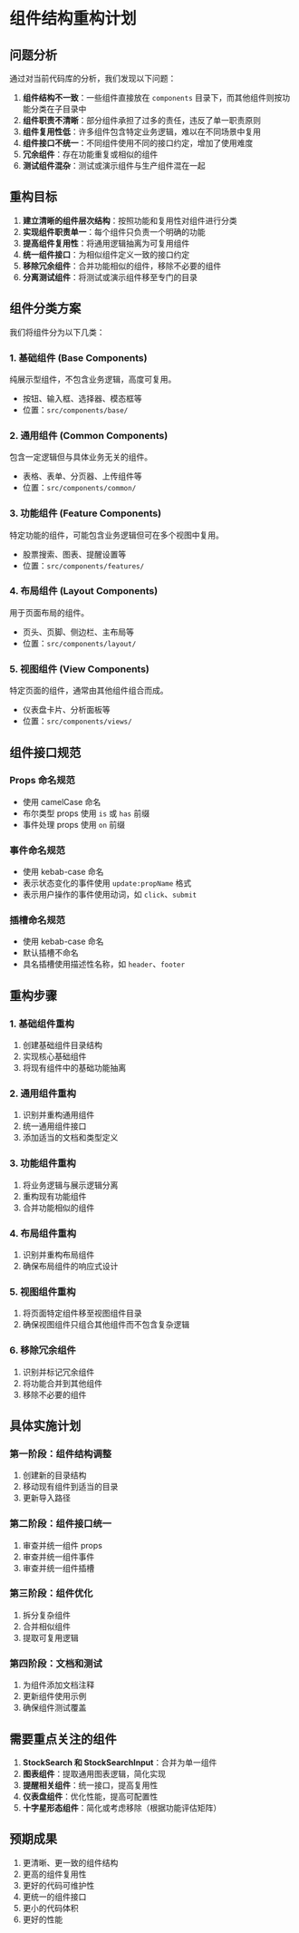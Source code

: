 # 组件结构重构计划

## 问题分析

通过对当前代码库的分析，我们发现以下问题：

1. **组件结构不一致**：一些组件直接放在 `components` 目录下，而其他组件则按功能分类在子目录中
2. **组件职责不清晰**：部分组件承担了过多的责任，违反了单一职责原则
3. **组件复用性低**：许多组件包含特定业务逻辑，难以在不同场景中复用
4. **组件接口不统一**：不同组件使用不同的接口约定，增加了使用难度
5. **冗余组件**：存在功能重复或相似的组件
6. **测试组件混杂**：测试或演示组件与生产组件混在一起

## 重构目标

1. **建立清晰的组件层次结构**：按照功能和复用性对组件进行分类
2. **实现组件职责单一**：每个组件只负责一个明确的功能
3. **提高组件复用性**：将通用逻辑抽离为可复用组件
4. **统一组件接口**：为相似组件定义一致的接口约定
5. **移除冗余组件**：合并功能相似的组件，移除不必要的组件
6. **分离测试组件**：将测试或演示组件移至专门的目录

## 组件分类方案

我们将组件分为以下几类：

### 1. 基础组件 (Base Components)

纯展示型组件，不包含业务逻辑，高度可复用。

- 按钮、输入框、选择器、模态框等
- 位置：`src/components/base/`

### 2. 通用组件 (Common Components)

包含一定逻辑但与具体业务无关的组件。

- 表格、表单、分页器、上传组件等
- 位置：`src/components/common/`

### 3. 功能组件 (Feature Components)

特定功能的组件，可能包含业务逻辑但可在多个视图中复用。

- 股票搜索、图表、提醒设置等
- 位置：`src/components/features/`

### 4. 布局组件 (Layout Components)

用于页面布局的组件。

- 页头、页脚、侧边栏、主布局等
- 位置：`src/components/layout/`

### 5. 视图组件 (View Components)

特定页面的组件，通常由其他组件组合而成。

- 仪表盘卡片、分析面板等
- 位置：`src/components/views/`

## 组件接口规范

### Props 命名规范

- 使用 camelCase 命名
- 布尔类型 props 使用 `is` 或 `has` 前缀
- 事件处理 props 使用 `on` 前缀

### 事件命名规范

- 使用 kebab-case 命名
- 表示状态变化的事件使用 `update:propName` 格式
- 表示用户操作的事件使用动词，如 `click`、`submit`

### 插槽命名规范

- 使用 kebab-case 命名
- 默认插槽不命名
- 具名插槽使用描述性名称，如 `header`、`footer`

## 重构步骤

### 1. 基础组件重构

1. 创建基础组件目录结构
2. 实现核心基础组件
3. 将现有组件中的基础功能抽离

### 2. 通用组件重构

1. 识别并重构通用组件
2. 统一通用组件接口
3. 添加适当的文档和类型定义

### 3. 功能组件重构

1. 将业务逻辑与展示逻辑分离
2. 重构现有功能组件
3. 合并功能相似的组件

### 4. 布局组件重构

1. 识别并重构布局组件
2. 确保布局组件的响应式设计

### 5. 视图组件重构

1. 将页面特定组件移至视图组件目录
2. 确保视图组件只组合其他组件而不包含复杂逻辑

### 6. 移除冗余组件

1. 识别并标记冗余组件
2. 将功能合并到其他组件
3. 移除不必要的组件

## 具体实施计划

### 第一阶段：组件结构调整

1. 创建新的目录结构
2. 移动现有组件到适当的目录
3. 更新导入路径

### 第二阶段：组件接口统一

1. 审查并统一组件 props
2. 审查并统一组件事件
3. 审查并统一组件插槽

### 第三阶段：组件优化

1. 拆分复杂组件
2. 合并相似组件
3. 提取可复用逻辑

### 第四阶段：文档和测试

1. 为组件添加文档注释
2. 更新组件使用示例
3. 确保组件测试覆盖

## 需要重点关注的组件

1. **StockSearch 和 StockSearchInput**：合并为单一组件
2. **图表组件**：提取通用图表逻辑，简化实现
3. **提醒相关组件**：统一接口，提高复用性
4. **仪表盘组件**：优化性能，提高可配置性
5. **十字星形态组件**：简化或考虑移除（根据功能评估矩阵）

## 预期成果

1. 更清晰、更一致的组件结构
2. 更高的组件复用性
3. 更好的代码可维护性
4. 更统一的组件接口
5. 更小的代码体积
6. 更好的性能
